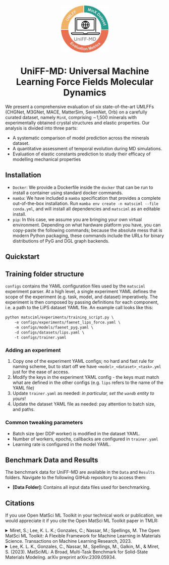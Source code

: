 <div align="center">
<p align="center">
  <img src="uniff.png" alt="My Project Logo" width="150">
</p>





</div>

<div style="text-align: center;">
    <h1>UniFF-MD: Universal Machine Learning Force Fields Molecular Dynamics</h1>
</div>

We present a comprehensive evaluation of six state-of-the-art UMLFFs (CHGNet, M3GNet,
MACE, MatterSim, SevenNet, Orb) on a carefully curated dataset, namely
`MinX`, comprising ∼1,500 minerals with experimentally obtained crystal
structures and elastic properties. Our analysis is divided into three parts: 
-  A systematic comparison of model prediction across the minerals dataset.
-  A quantitative assessment of temporal evolution during MD simulations.
-  Evaluation of elastic constants prediction to study their efficacy of modelling mechanical properties

## Installation

- `Docker`: We provide a Dockerfile inside the `docker` that can be run to install a container using standard docker commands.
- `mamba`: We have included a `mamba` specification that provides a complete out-of-the-box installation. Run `mamba env create -n matsciml --file conda.yml`, and will install all dependencies and `matsciml` as an editable install.
- `pip`: In this case, we assume you are bringing your own virtual environment. Depending on what hardware platform you have, you can copy-paste the following commands; because the absolute mess that is modern Python packaging, these commands include the URLs for binary distributions of PyG and DGL graph backends.


## Quickstart

## Training folder structure

`configs` contains the YAML configuration files used by the `matsciml` experiment parser.
At a high level, a single experiment YAML defines the scope of the experiment (e.g. task,
model, and dataset) imperatively. The experiment is then composed by passing definitions
for each component, i.e. a path to the LiPS dataset YAML file. An example call looks
like this:

```console
python matsciml/experiments/training_script.py \
	-e configs/experiments/faenet_lips_force.yaml \
	-m configs/models/faenet_pyg.yaml \
	-d configs/datasets/lips.yaml \
	-t configs/trainer.yaml
```

### Adding an experiment

1. Copy one of the experiment YAML configs; no hard and fast rule for naming scheme,
but to start off we have `<model>_<dataset>_<task>.yml` just for the ease of access.
2. Modify the keys in the experiment YAML config - the keys must match what are
defined in the other configs (e.g. `lips` refers to the name of the YAML file)
3. Update `trainer.yaml` as needed: _in particular, set the `wandb` entity to yours_!
4. Update the dataset YAML file as needed: pay attention to batch size, and paths.

### Common tweaking parameters

- Batch size (per DDP worker) is modified in the dataset YAML.
- Number of workers, epochs, callbacks are configured in `trainer.yaml`
- Learning rate is configured in the model YAML.

## **Benchmark Data and Results**
The benchmark data for UniFF-MD are available in the `Data` and `Results` folders. Navigate to the following GitHub repository to access them:

- **[Data Folder]:** Contains all input data files used for benchmarking.



## Citations

If you use Open MatSci ML Toolkit in your technical work or publication, we would appreciate it if you cite the Open MatSci ML Toolkit paper in TMLR:

<details>

<summary>
Miret, S.; Lee, K. L. K.; Gonzales, C.; Nassar, M.; Spellings, M. The Open MatSci ML Toolkit: A Flexible Framework for Machine Learning in Materials Science. Transactions on Machine Learning Research, 2023.
</summary>

```bibtex
@article{openmatscimltoolkit,
  title = {The Open {{MatSci ML}} Toolkit: {{A}} Flexible Framework for Machine Learning in Materials Science},
  author = {Miret, Santiago and Lee, Kin Long Kelvin and Gonzales, Carmelo and Nassar, Marcel and Spellings, Matthew},
  year = {2023},
  journal = {Transactions on Machine Learning Research},
  issn = {2835-8856}
}
```

</details>



<details>

<summary>
Lee, K. L. K., Gonzales, C., Nassar, M., Spellings, M., Galkin, M., & Miret, S. (2023). MatSciML: A Broad, Multi-Task Benchmark for Solid-State Materials Modeling. arXiv preprint arXiv:2309.05934.
</summary>

```bibtex
@article{lee2023matsciml,
  title={MatSciML: A Broad, Multi-Task Benchmark for Solid-State Materials Modeling},
  author={Lee, Kin Long Kelvin and Gonzales, Carmelo and Nassar, Marcel and Spellings, Matthew and Galkin, Mikhail and Miret, Santiago},
  journal={arXiv preprint arXiv:2309.05934},
  year={2023}
}
```

</details>
